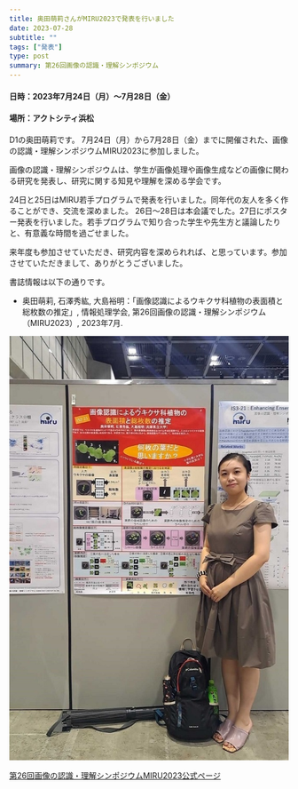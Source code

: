 ```yaml
---
title: 奥田萌莉さんがMIRU2023で発表を行いました
date: 2023-07-28
subtitle: ""
tags: ["発表"]
type: post
summary: 第26回画像の認識・理解シンポジウム
---
```



#### 日時：2023年7月24日（月）～7月28日（金）
#### 場所：アクトシティ浜松

D1の奥田萌莉です。
7月24日（月）から7月28日（金）までに開催された、画像の認識・理解シンポジウムMIRU2023に参加しました。

画像の認識・理解シンポジウムは、学生が画像処理や画像生成などの画像に関わる研究を発表し、研究に関する知見や理解を深める学会です。

24日と25日はMIRU若手プログラムで発表を行いました。同年代の友人を多く作ることができ、交流を深めました。
26日～28日は本会議でした。27日にポスター発表を行いました。若手プログラムで知り合った学生や先生方と議論したりと、有意義な時間を過ごせました。

来年度も参加させていただき、研究内容を深められれば、と思っています。参加させていただきまして、ありがとうございました。

書誌情報は以下の通りです。

+ 奥田萌莉, 石澤秀紘, 大島裕明：「画像認識によるウキクサ科植物の表面積と総枚数の推定」, 情報処理学会, 第26回画像の認識・理解シンポジウム（MIRU2023）, 2023年7月.

![](picture.jpg)

[第26回画像の認識・理解シンポジウムMIRU2023公式ページ](http://cvim.ipsj.or.jp/MIRU2023/)
